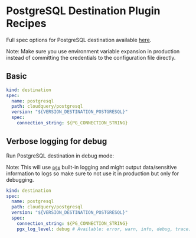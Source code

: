 # PostgreSQL Destination Plugin Recipes

Full spec options for PostgreSQL destination available [here](https://github.com/cloudquery/cloudquery/tree/main/plugins/destination/postgresql).

Note: Make sure you use environment variable expansion in production instead of committing the credentials to the configuration file directly.

## Basic

```yaml copy
kind: destination
spec:
  name: postgresql
  path: cloudquery/postgresql
  version: "${VERSION_DESTINATION_POSTGRESQL}"
  spec:
    connection_string: ${PG_CONNECTION_STRING}
```

## Verbose logging for debug

Run PostgreSQL destination in debug mode:

Note: This will use [`pgx`](https://github.com/jackc/pgx) built-in logging and might output data/sensitive information to logs so make sure to not use it in production but only for debugging.

```yaml copy
kind: destination
spec:
  name: postgresql
  path: cloudquery/postgresql
  version: "${VERSION_DESTINATION_POSTGRESQL}"
  spec:
    connection_string: ${PG_CONNECTION_STRING}
    pgx_log_level: debug # Available: error, warn, info, debug, trace. Default: "error"
```
